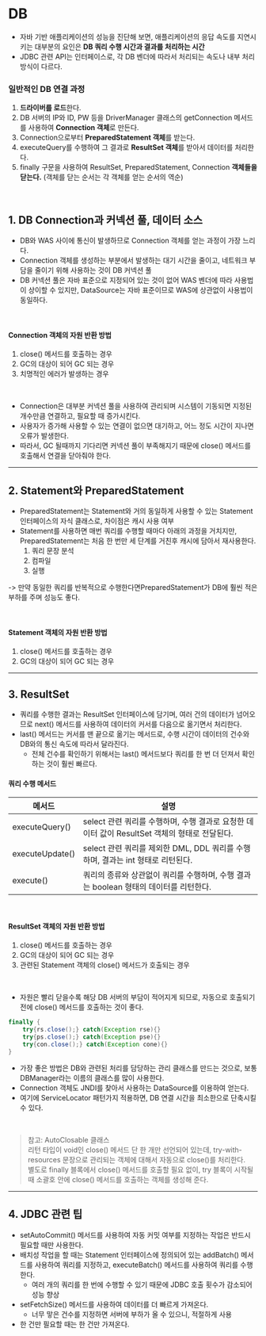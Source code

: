 # DB
- 자바 기반 애플리케이션의 성능을 진단해 보면, 애플리케이션의 응답 속도를 지연시키는 대부분의 요인은 **DB 쿼리 수행 시간과 결과를 처리하는 시간**
- JDBC 관련 API는 인터페이스로, 각 DB 벤더에 따라서 처리되는 속도나 내부 처리 방식이 다르다.

### 일반적인 DB 연결 과정
1. **드라이버를 로드**한다.
2. DB 서버의 IP와 ID, PW 등을 DriverManager 클래스의 getConnection 메서드를 사용하여 **Connection 객체**로 만든다.
3. Connection으로부터 **PreparedStatement 객체**를 받는다.
4. executeQuery를 수행하여 그 결과로 **ResultSet 객체**를 받아서 데이터를 처리한다.
5. finally 구문을 사용하여 ResultSet, PreparedStatement, Connection **객체들을 닫는다.** (객체를 닫는 순서는 각 객체를 얻는 순서의 역순)

<br>

## 1. DB Connection과 커넥션 풀, 데이터 소스
- DB와 WAS 사이에 통신이 발생하므로 Connection 객체를 얻는 과정이 가장 느리다.
- Connection 객체를 생성하는 부분에서 발생하는 대기 시간을 줄이고, 네트워크 부담을 줄이기 위해 사용하는 것이 DB 커넥션 풀
- DB 커넥션 풀은 자바 표준으로 지정되어 있는 것이 없어 WAS 벤더에 따라 사용법이 상이할 수 있지만, DataSource는 자바 표준이므로 WAS에 상관없이 사용법이 동일하다.

<br>

#### Connection 객체의 자원 반환 방법
1. close() 메서드를 호출하는 경우
2. GC의 대상이 되어 GC 되는 경우
3. 치명적인 에러가 발생하는 경우

<br>

- Connection은 대부분 커넥션 풀을 사용하여 관리되며 시스템이 기동되면 지정된 개수만큼 연결하고, 필요할 때 증가시킨다.
- 사용자가 증가해 사용할 수 있는 연결이 없으면 대기하고, 어느 정도 시간이 지나면 오류가 발생한다.
- 따라서, GC 될때까지 기다리면 커넥션 풀이 부족해지기 때문에 close() 메서드를 호출해서 연결을 닫아줘야 한다.

---

## 2. Statement와 PreparedStatement
- PreparedStatement는 Statement와 거의 동일하게 사용할 수 있는 Statement 인터페이스의 자식 클래스로, 차이점은 캐시 사용 여부
- Statement를 사용하면 매번 쿼리를 수행할 때마다 아래의 과정을 거치지만, PreparedStatement는 처음 한 번만 세 단계를 거친후 캐시에 담아서 재사용한다.
  1. 쿼리 문장 분석
  2. 컴파일
  3. 실행

-> 만약 동일한 쿼리를 반복적으로 수행한다면PreparedStatement가 DB에 훨씬 적은 부하를 주며 성능도 좋다.

<br>

#### Statement 객체의 자원 반환 방법
1. close() 메서드를 호출하는 경우
2. GC의 대상이 되어 GC 되는 경우

---

## 3. ResultSet
- 쿼리를 수행한 결과는 ResultSet 인터페이스에 담기며, 여러 건의 데이터가 넘어오므로 next() 메서드를 사용하여 데이터의 커서를 다음으로 옮기면서 처리한다.
- last() 메서드는 커서를 맨 끝으로 옮기는 메서드로, 수행 시간이 데이터의 건수와 DB와의 통신 속도에 따라서 달라진다.
  - 전체 건수를 확인하기 위해서는 last() 메서드보다 쿼리를 한 번 더 던져서 확인하는 것이 훨씬 빠르다.
  
#### 쿼리 수행 메서드
| 메서드 | 설명                                                            |
|---|---------------------------------------------------------------|
| executeQuery()  | select 관련 쿼리를 수행하며, 수행 결과로 요청한 데이터 값이 ResultSet 객체의 형태로 전달된다. |
| executeUpdate() | select 관련 쿼리를 제외한 DML, DDL 쿼리를 수행하며, 결과는 int 형태로 리턴된다.        |
| execute()       | 쿼리의 종류와 상관없이 쿼리를 수행하며, 수행 결과는 boolean 형태의 데이터를 리턴한다.          |

<br>

#### ResultSet 객체의 자원 반환 방법
1. close() 메서드를 호출하는 경우
2. GC의 대상이 되어 GC 되는 경우
3. 관련된 Statement 객체의 close() 메서드가 호출되는 경우

<br>

- 자원은 빨리 닫을수록 해당 DB 서버의 부담이 적어지게 되므로, 자동으로 호출되기 전에 close() 메서드를 호출하는 것이 좋다.
```java
finally {
    try{rs.close();} catch(Exception rse){}
    try{ps.close();} catch(Exception pse){}
    try{con.close();} catch(Exception cone){}
}
```

- 가장 좋은 방법은 DB와 관련된 처리를 담당하는 관리 클래스를 만드는 것으로, 보통 DBManager라는 이름의 클래스를 많이 사용한다.
- Connection 객체도 JNDI를 찾아서 사용하는 DataSource를 이용하여 얻는다.
- 여기에 ServiceLocator 패턴가지 적용하면, DB 연결 시간을 최소한으로 단축시킬 수 있다.

<br>

> 참고: AutoClosable 클래스<br>
> 리턴 타입이 void인 close() 메서드 단 한 개만 선언되어 있는데, try-with-resources 문장으로 관리되는 객체에 대해서 자동으로 close()를 처리한다.<br>
> 별도로 finally 블록에서 close() 메서드를 호출할 필요 없이, try 블록이 시작될 때 소괄호 안에 close() 메서드를 호출하는 객체를 생성해 준다.

---

## 4. JDBC 관련 팁
- setAutoCommit() 메서드를 사용하여 자동 커밋 여부를 지정하는 작업은 반드시 필요할 때만 사용한다.
- 배치성 작업을 할 때는 Statement 인터페이스에 정의되어 있는 addBatch() 메서드를 사용하여 쿼리를 지정하고, executeBatch() 메서드를 사용하여 쿼리를 수행한다.
  - 여러 개의 쿼리를 한 번에 수행할 수 있기 때문에 JDBC 호출 횟수가 감소되어 성능 향상
- setFetchSize() 메서드를 사용하여 데이터를 더 빠르게 가져온다.
  - 너무 맣은 건수를 지정하면 서버에 부하가 올 수 있으니, 적절하게 사용
- 한 건만 필요할 때는 한 건만 가져온다.